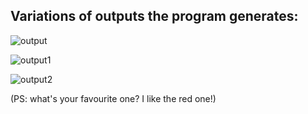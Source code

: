 ## Variations of outputs the program generates:

![output](https://user-images.githubusercontent.com/55967429/122638054-83bf5080-d10f-11eb-83f2-967267e2b510.png)

![output1](https://user-images.githubusercontent.com/55967429/122638062-8d48b880-d10f-11eb-8d0a-bed02549e11c.png)

![output2](https://user-images.githubusercontent.com/55967429/122638069-95a0f380-d10f-11eb-8483-79c732f4d503.png)


(PS: what's your favourite one? I like the red one!)

